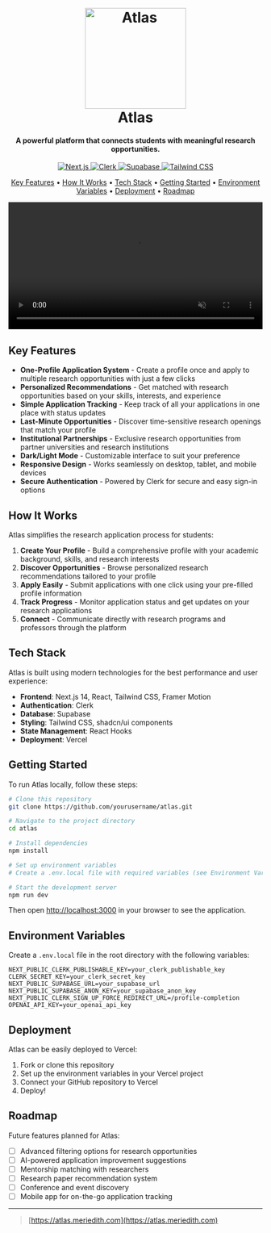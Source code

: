 <h1 align="center">
  <br>
  <a href="#"><img src="/public/icon.png" alt="Atlas" width="200"></a>
  <br>
  Atlas
  <br>
</h1>

<h4 align="center">A powerful platform that connects students with meaningful research opportunities.</h4>

<p align="center">
  <a href="#">
    <img src="https://img.shields.io/badge/Next.js-14-black?style=flat-square" alt="Next.js">
  </a>
  <a href="#">
    <img src="https://img.shields.io/badge/Clerk-Auth-purple?style=flat-square" alt="Clerk">
  </a>
  <a href="#">
    <img src="https://img.shields.io/badge/Supabase-Database-green?style=flat-square" alt="Supabase">
  </a>
  <a href="#">
    <img src="https://img.shields.io/badge/Tailwind-CSS-blue?style=flat-square" alt="Tailwind CSS">
  </a>
</p>

<p align="center">
  <a href="#key-features">Key Features</a> •
  <a href="#how-it-works">How It Works</a> •
  <a href="#tech-stack">Tech Stack</a> •
  <a href="#getting-started">Getting Started</a> •
  <a href="#environment-variables">Environment Variables</a> •
  <a href="#deployment">Deployment</a> •
  <a href="#roadmap">Roadmap</a>
</p>

<p align="center">
  <video width="100%" autoplay loop muted playsinline>
    <source src="/public/videos/landing.mp4" type="video/mp4">
    Your browser does not support the video tag.
  </video>
</p>

## Key Features

* **One-Profile Application System** - Create a profile once and apply to multiple research opportunities with just a few clicks
* **Personalized Recommendations** - Get matched with research opportunities based on your skills, interests, and experience
* **Simple Application Tracking** - Keep track of all your applications in one place with status updates
* **Last-Minute Opportunities** - Discover time-sensitive research openings that match your profile
* **Institutional Partnerships** - Exclusive research opportunities from partner universities and research institutions
* **Dark/Light Mode** - Customizable interface to suit your preference
* **Responsive Design** - Works seamlessly on desktop, tablet, and mobile devices
* **Secure Authentication** - Powered by Clerk for secure and easy sign-in options

## How It Works

Atlas simplifies the research application process for students:

1. **Create Your Profile** - Build a comprehensive profile with your academic background, skills, and research interests
2. **Discover Opportunities** - Browse personalized research recommendations tailored to your profile
3. **Apply Easily** - Submit applications with one click using your pre-filled profile information
4. **Track Progress** - Monitor application status and get updates on your research applications
5. **Connect** - Communicate directly with research programs and professors through the platform

## Tech Stack

Atlas is built using modern technologies for the best performance and user experience:

* **Frontend**: Next.js 14, React, Tailwind CSS, Framer Motion
* **Authentication**: Clerk
* **Database**: Supabase
* **Styling**: Tailwind CSS, shadcn/ui components
* **State Management**: React Hooks
* **Deployment**: Vercel

## Getting Started

To run Atlas locally, follow these steps:

```bash
# Clone this repository
git clone https://github.com/yourusername/atlas.git

# Navigate to the project directory
cd atlas

# Install dependencies
npm install

# Set up environment variables
# Create a .env.local file with required variables (see Environment Variables section)

# Start the development server
npm run dev
```

Then open [http://localhost:3000](http://localhost:3000) in your browser to see the application.

## Environment Variables

Create a `.env.local` file in the root directory with the following variables:

```
NEXT_PUBLIC_CLERK_PUBLISHABLE_KEY=your_clerk_publishable_key
CLERK_SECRET_KEY=your_clerk_secret_key
NEXT_PUBLIC_SUPABASE_URL=your_supabase_url
NEXT_PUBLIC_SUPABASE_ANON_KEY=your_supabase_anon_key
NEXT_PUBLIC_CLERK_SIGN_UP_FORCE_REDIRECT_URL=/profile-completion
OPENAI_API_KEY=your_openai_api_key
```

## Deployment

Atlas can be easily deployed to Vercel:

1. Fork or clone this repository
2. Set up the environment variables in your Vercel project
3. Connect your GitHub repository to Vercel
4. Deploy!

## Roadmap

Future features planned for Atlas:

- [ ] Advanced filtering options for research opportunities
- [ ] AI-powered application improvement suggestions
- [ ] Mentorship matching with researchers
- [ ] Research paper recommendation system
- [ ] Conference and event discovery
- [ ] Mobile app for on-the-go application tracking

---

> [https://atlas.meriedith.com](https://atlas.meriedith.com)
